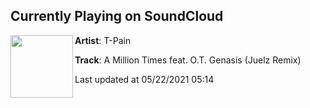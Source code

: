 ## Currently Playing on SoundCloud

[<img align="left" width="100" src="https://i1.sndcdn.com/artworks-000592289411-s62we6-t500x500.jpg">](https://soundcloud.com/tpain/a-million-times-juelz-remix?in=saxurn/sets/prime-time)

**Artist**: T-Pain 

**Track**: A Million Times feat. O.T. Genasis (Juelz Remix)

Last updated at 05/22/2021 05:14
